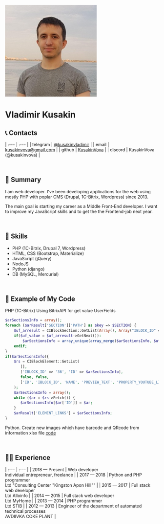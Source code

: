 ![Vladimir Kusakin](cv-img/logo.jpg)
# Vladimir **Kusakin**

## 📞 Contacts 

| :---     |  :---                                            |
| telegram | [@kusakinvladimir](https://t.me/kusakinvladimir) |
| email    | [kusakinvova@gmail.com](kusakinvova@gmail.com)   |
| github   | [KusakinVova](https://github.com/KusakinVova)    |
| discord  | KusakinVova (@kusakinvova)                       |

&nbsp;

## 📝 Summary 
I am web developer. I've been developing applications for the web using mostly PHP with poplar CMS (Drupal, 1C-Bitrix, Wordpress) since 2013.

The main goal is starting my career as a Middle Front-End developer. I want to improve my JavaScript skills and to get the the Frontend-job  next year.

&nbsp;

## 🧩 Skills
* PHP (1C-Bitrix, Drupal 7, Wordpress) 
* HTML, CSS (Bootstrap, Materialize)
* JavaScript (jQuery)
* NodeJS
* Python (django)
* DB (MySQL, Mercurial)

&nbsp;

## 💾 Example of My Code
PHP (1C-Bitrix) 
Using BitrixAPI for get value UserFields
```PHP
$arSectionsInfo = array();
foreach ($arResult['SECTION']['PATH'] as $key => $SECTION) {
    $uf_arresult = CIBlockSection::GetList(Array(), Array("IBLOCK_ID" => $arResult['IBLOCK_ID'], "ID" => $SECTION['ID']), false, Array( "ID" , "UF_LINK_INFO" ));
    if($uf_value = $uf_arresult->GetNext()):
        $arSectionsInfo = array_unique(array_merge($arSectionsInfo, $uf_value['UF_LINK_INFO']));
    endif;
}
if($arSectionsInfo){
    $rs = CIBlockElement::GetList(
       [],
       ['IBLOCK_ID' => '36', 'ID' => $arSectionsInfo],
       false, false,
       ['ID', 'IBLOCK_ID', 'NAME', 'PREVIEW_TEXT', 'PROPERTY_YOUTUBE_LINK']
    );
    $arSectionsInfo = array();
    while ($ar = $rs->Fetch()) {
       $arSectionsInfo[$ar['ID']] = $ar;
    }
    $arResult['ELEMENT_LINKS'] = $arSectionsInfo;
}
```

Python. Create new images which have barcode and QRcode from information xlsx file [code](https://github.com/KusakinVova/createImage)

&nbsp;

## 👨‍💻 Experience

| :--- | :--- |
| 2018 — Present | Web developer <br> Individual entrepreneur, freelance                               |
| 2017 — 2018    | Python and PHP programmer <br> Ltd "Consulting Center "Kingston Apon Hill""         |
| 2015 — 2017    | Full stack web developer <br> Ltd Alloinfo                                          |
| 2014 — 2015    | Full stack web developer <br> Ltd MyHome                                            |
| 2013 — 2014    | PHP programmer <br> Ltd STIB                                                        |
| 2012 — 2013    | Engineer of the department of automated technical processes <br>AVDIIVKA COKE PLANT |

&nbsp;
